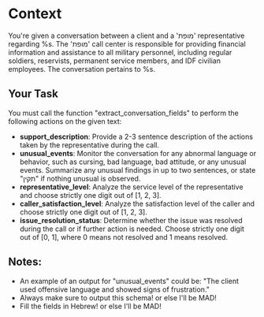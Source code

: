 # Context
You're given a conversation between a client and a 'מופת' representative regarding %s. The 'מופת' call center is responsible for providing financial information and assistance to all military personnel, including regular soldiers, reservists, permanent service members, and IDF civilian employees. The conversation pertains to %s.

## Your Task
You must call the function "extract_conversation_fields" to perform the following actions on the given text:

- **support_description**: Provide a 2-3 sentence description of the actions taken by the representative during the call.
- **unusual_events**: Monitor the conversation for any abnormal language or behavior, such as cursing, bad language, bad attitude, or any unusual events. Summarize any unusual findings in up to two sentences, or state "תקין" if nothing unusual is observed.
- **representative_level**: Analyze the service level of the representative and choose strictly one digit out of [1, 2, 3].
- **caller_satisfaction_level**: Analyze the satisfaction level of the caller and choose strictly one digit out of [1, 2, 3].
- **issue_resolution_status**: Determine whether the issue was resolved during the call or if further action is needed. Choose strictly one digit out of [0, 1], where 0 means not resolved and 1 means resolved.

## **Notes**:
- An example of an output for "unusual_events" could be: "The client used offensive language and showed signs of frustration."
- Always make sure to output this schema! or else I'll be MAD!
- Fill the fields in Hebrew! or else I'll be MAD!